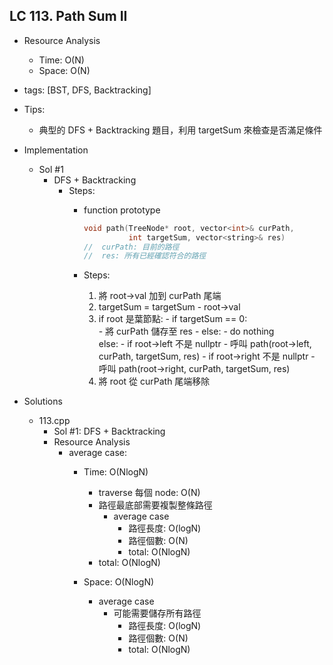 ## LC 113. Path Sum II
- Resource Analysis
    - Time: O(N)
    - Space: O(N)

- tags: [BST, DFS, Backtracking]

- Tips: 
    - 典型的 DFS + Backtracking 題目，利用 targetSum 來檢查是否滿足條件

- Implementation
    - Sol #1 
        - DFS + Backtracking
            - Steps:
                - function prototype
                    ```C++
                    void path(TreeNode* root, vector<int>& curPath, 
                              int targetSum, vector<string>& res)
                    //  curPath: 目前的路徑
                    //  res: 所有已經確認符合的路徑
                    ```

                - Steps:
                    1.  將 root->val 加到 curPath 尾端
                    2.  targetSum = targetSum - root->val
                    3.  if root 是葉節點:
                            - if targetSum == 0:  
                                - 將 curPath 儲存至 res
                            - else: 
                                - do nothing  
                        else:
                            - if root->left 不是 nullptr
                                - 呼叫 path(root->left, curPath, targetSum, res)
                            - if root->right 不是 nullptr
                                - 呼叫 path(root->right, curPath, targetSum, res) 
                    4. 將 root 從 curPath 尾端移除  
                   
- Solutions
    - 113.cpp
        - Sol #1: DFS + Backtracking
        - Resource Analysis
            - average case:
                - Time: O(NlogN)
                    - traverse 每個 node: O(N)
                    - 路徑最底部需要複製整條路徑
                        - average case
                            - 路徑長度: O(logN)
                            - 路徑個數: O(N)
                            - total: O(NlogN) 
                    - total: O(NlogN)
                 
                - Space: O(NlogN)
                    - average case
                        - 可能需要儲存所有路徑
                            - 路徑長度: O(logN)
                            - 路徑個數: O(N)
                            - total: O(NlogN) 